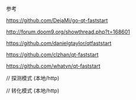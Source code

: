 参考

https://github.com/DejaMi/go-qt-faststart

http://forum.doom9.org/showthread.php?t=168601

https://github.com/danielgtaylor/qtfaststart

https://github.com/clzhan/qt-faststart 

https://github.com/whatvn/qt-faststart




// 探测模式  (本地/http)

// 转化模式  (本地/http)
